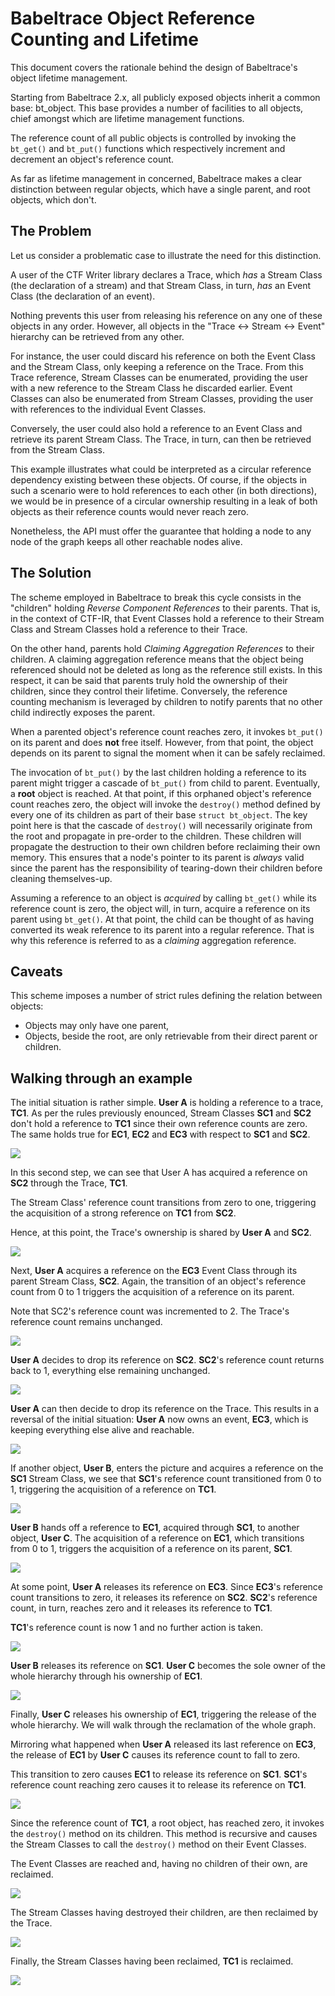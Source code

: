 # Babeltrace Object Reference Counting and Lifetime

This document covers the rationale behind the design of Babeltrace's object
lifetime management.

Starting from Babeltrace 2.x, all publicly exposed objects inherit a common
base: bt_object. This base provides a number of facilities to all objects, chief
amongst which are lifetime management functions.

The reference count of all public objects is controlled by invoking
the `bt_get()` and `bt_put()` functions which respectively
increment and decrement an object's reference count.

As far as lifetime management in concerned, Babeltrace makes a clear
distinction between regular objects, which have a single parent, and root
objects, which don't.

## The Problem

Let us consider a problematic case to illustrate the need for this
distinction.

A user of the CTF Writer library declares a Trace, which *has* a
Stream Class (the declaration of a stream) and that Stream Class, in
turn, *has* an Event Class (the declaration of an event).

Nothing prevents this user from releasing his reference on any one of
these objects in any order. However, all objects in the "Trace <->
Stream <-> Event" hierarchy can be retrieved from any other.

For instance, the user could discard his reference on both the Event
Class and the Stream Class, only keeping a reference on the Trace.
From this Trace reference, Stream Classes can be enumerated, providing
the user with a new reference to the Stream Class he discarded
earlier. Event Classes can also be enumerated from Stream Classes,
providing the user with references to the individual Event Classes.

Conversely, the user could also hold a reference to an Event Class and
retrieve its parent Stream Class. The Trace, in turn, can then be
retrieved from the Stream Class.

This example illustrates what could be interpreted as a circular
reference dependency existing between these objects. Of course, if the
objects in such a scenario were to hold references to each other (in
both directions), we would be in presence of a circular ownership
resulting in a leak of both objects as their reference counts would
never reach zero.

Nonetheless, the API must offer the guarantee that holding a node to any node of
the graph keeps all other reachable nodes alive.

## The Solution

The scheme employed in Babeltrace to break this cycle consists in the
"children" holding *Reverse Component References* to their parents.  That
is, in the context of CTF-IR, that Event Classes hold a reference to
their Stream Class and Stream Classes hold a reference to their Trace.

On the other hand, parents hold *Claiming Aggregation References* to
their children. A claiming aggregation reference means that the
object being referenced should not be deleted as long as the reference
still exists. In this respect, it can be said that parents truly hold the
ownership of their children, since they control their lifetime. Conversely,
the reference counting mechanism is leveraged by children to notify parents
that no other child indirectly exposes the parent.

When a parented object's reference count reaches zero, it invokes
`bt_put()` on its parent and does **not** free itself. However, from that
point, the object depends on its parent to signal the moment when it
can be safely reclaimed.

The invocation of `bt_put()` by the last children holding a reference to its
parent might trigger a cascade of `bt_put()` from child to parent. Eventually,
a **root** object is reached. At that point, if this orphaned object's
reference count reaches zero, the object will invoke the `destroy()` method
defined by every one of its children as part of their base `struct bt_object`.
The key point here is that the cascade of `destroy()` will necessarily originate
from the root and propagate in pre-order to the children. These children will
propagate the destruction to their own children before reclaiming their own
memory. This ensures that a node's pointer to its parent is *always* valid
since the parent has the responsibility of tearing-down their children before
cleaning themselves-up.

Assuming a reference to an object is *acquired* by calling `bt_get()` while its
reference count is zero, the object will, in turn, acquire a reference on its
parent using `bt_get()`. At that point, the child can be thought of as having
converted its weak reference to its parent into a regular reference. That is
why this reference is referred to as a *claiming* aggregation reference.

## Caveats

This scheme imposes a number of strict rules defining the relation
between objects:

  * Objects may only have one parent,
  * Objects, beside the root, are only retrievable from their direct parent or
    children.

## Walking through an example

The initial situation is rather simple. **User A** is holding a reference to a
trace, **TC1**. As per the rules previously enounced, Stream Classes **SC1** and
**SC2** don't hold a reference to **TC1** since their own reference counts are
zero. The same holds true for **EC1**, **EC2** and **EC3** with respect to
**SC1** and **SC2**.

![](images/bt-ref01.svg)

In this second step, we can see that User A has acquired a reference on **SC2**
through the Trace, **TC1**.

The Stream Class' reference count transitions from zero to one, triggering the
acquisition of a strong reference on **TC1** from **SC2**.

Hence, at this point, the Trace's ownership is shared by **User A** and
**SC2**.

![](images/bt-ref02.svg)

Next, **User A** acquires a reference on the **EC3** Event Class through its
parent Stream Class, **SC2**. Again, the transition of an object's reference
count from 0 to 1 triggers the acquisition of a reference on its parent.

Note that SC2's reference count was incremented to 2. The Trace's reference
count remains unchanged.

![](images/bt-ref03.svg)

**User A** decides to drop its reference on **SC2**. **SC2**'s reference count
returns back to 1, everything else remaining unchanged.

![](images/bt-ref04.svg)

**User A** can then decide to drop its reference on the Trace. This results in
a reversal of the initial situation: **User A** now owns an event, **EC3**,
which is keeping everything else alive and reachable.

![](images/bt-ref05.svg)

If another object, **User B**, enters the picture and acquires a reference on
the **SC1** Stream Class, we see that **SC1**'s reference count
transitioned from 0 to 1, triggering the acquisition of a reference on **TC1**.

![](images/bt-ref06.svg)

**User B** hands off a reference to **EC1**, acquired through **SC1**, to
another object, **User C**. The acquisition of a reference on **EC1**, which
transitions from 0 to 1, triggers the acquisition of a reference on its parent,
**SC1**.

![](images/bt-ref07.svg)

At some point, **User A** releases its reference on **EC3**. Since **EC3**'s
reference count transitions to zero, it releases its reference on **SC2**.
**SC2**'s reference count, in turn, reaches zero and it releases its reference
to **TC1**.

**TC1**'s reference count is now 1 and no further action is taken.

![](images/bt-ref08.svg)

**User B** releases its reference on **SC1**. **User C** becomes the sole owner
of the whole hierarchy through his ownership of **EC1**.

![](images/bt-ref09.svg)

Finally, **User C** releases his ownership of **EC1**, triggering the release of
the whole hierarchy. We will walk through the reclamation of the whole graph.

Mirroring what happened when **User A** released its last reference on **EC3**,
the release of **EC1** by **User C** causes its reference count to fall to zero.

This transition to zero causes **EC1** to release its reference on **SC1**.
**SC1**'s reference count reaching zero causes it to release its reference on
**TC1**.

![](images/bt-ref10.svg)

Since the reference count of **TC1**, a root object, has reached zero, it
invokes the `destroy()` method on its children. This method is recursive and
causes the Stream Classes to call the `destroy()` method on their Event Classes.

The Event Classes are reached and, having no children of their own, are
reclaimed.

![](images/bt-ref11.svg)

The Stream Classes having destroyed their children, are then reclaimed by the
Trace.

![](images/bt-ref12.svg)

Finally, the Stream Classes having been reclaimed, **TC1** is reclaimed.

![](images/bt-ref13.svg)
